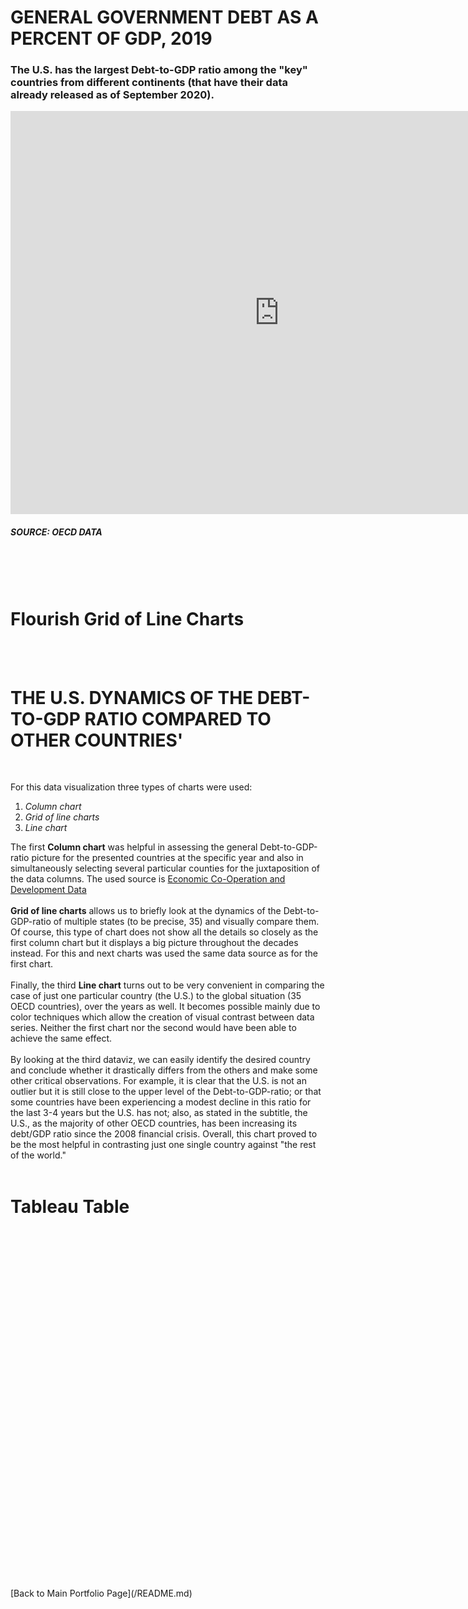 
# GENERAL GOVERNMENT DEBT AS A PERCENT OF GDP, 2019

### The U.S. has the largest Debt-to-GDP ratio among the "key" countries from different continents (that have their data already released as of September 2020).

<iframe src="https://data.oecd.org/chart/65u7" width="860" height="645" style="border: 0" mozallowfullscreen="true" webkitallowfullscreen="true" allowfullscreen="true"><a href="https://data.oecd.org/chart/65u7" target="_blank">OECD Chart: General government debt, Total, % of GDP, Annual, 2019</a></iframe>

##### SOURCE: OECD DATA  
<br/>
<br/>
<br/>

# Flourish Grid of Line Charts

<div class="flourish-embed flourish-chart" data-src="visualisation/3729659" data-url="https://flo.uri.sh/visualisation/3729659/embed" aria-label=""><script src="https://public.flourish.studio/resources/embed.js"></script></div>
<br/>
<br/>

# THE U.S. DYNAMICS OF THE DEBT-TO-GDP RATIO COMPARED TO OTHER COUNTRIES'

<div class="flourish-embed flourish-chart" data-src="visualisation/3730191" data-url="https://flo.uri.sh/visualisation/3730191/embed" aria-label=""><script src="https://public.flourish.studio/resources/embed.js"></script></div>
<br/>

For this data visualization three types of charts were used:

1. *Column chart*
2. *Grid of line charts*
3. *Line chart*

The first **Column chart** was helpful in assessing the general Debt-to-GDP-ratio picture for the presented countries at the specific year and also in simultaneously selecting several particular counties for the juxtaposition of the data columns. The used source is [Economic Co-Operation and Development Data](https://data.oecd.org/gga/general-government-debt.htm)
<br/>
<br/>
**Grid of line charts** allows us to briefly look at the dynamics of the Debt-to-GDP-ratio of multiple states (to be precise, 35) and visually compare them. Of course, this type of chart does not show all the details so closely as the first column chart but it displays a big picture throughout the decades instead. For this and next charts was used the same data source as for the first chart.
<br/>
<br/>
Finally, the third **Line chart** turns out to be very convenient in comparing the case of just one particular country (the U.S.) to the global situation (35 OECD countries), over the years as well. It becomes possible mainly due to color techniques which allow the creation of visual contrast between data series. Neither the first chart nor the second would have been able to achieve the same effect.
<br/>
<br/>
By looking at the third dataviz, we can easily identify the desired country and conclude whether it drastically differs from the others and make some other critical observations. For example, it is clear that the U.S. is not an outlier but it is still close to the upper level of the Debt-to-GDP-ratio; or that some countries have been experiencing a modest decline in this ratio for the last 3-4 years but the U.S. has not; also, as stated in the subtitle, the U.S., as the majority of other OECD countries, has been increasing its debt/GDP ratio since the 2008 financial crisis.
Overall, this chart proved to be the most helpful in contrasting just one single country against "the rest of the world."
<br/>
<br/>
# Tableau Table

<script type='text/javascript' src='https://prod-useast-a.online.tableau.com/javascripts/api/viz_v1.js'></script><div class='tableauPlaceholder' style='width: 1280px; height: 524px;'><object class='tableauViz' width='1280' height='524' style='display:none;'><param name='host_url' value='https%3A%2F%2Fprod-useast-a.online.tableau.com%2F' /> <param name='embed_code_version' value='3' /> <param name='site_root' value='&#47;t&#47;annakdatavizportfolio' /><param name='name' value='Debt-to-GDPratio&#47;GovernmentDebt-GDPratioOECDData' /><param name='tabs' value='no' /><param name='toolbar' value='yes' /><param name='origin' value='card_share_link' /><param name='showAppBanner' value='false' /></object></div>
<br/>
<br/>
<br/>
[Back to Main Portfolio Page](/README.md)
